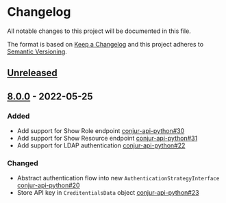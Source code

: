 # Changelog
All notable changes to this project will be documented in this file.

The format is based on [Keep a Changelog](http://keepachangelog.com/en/1.0.0/)
and this project adheres to [Semantic Versioning](http://semver.org/spec/v2.0.0.html).

## [Unreleased]

## [8.0.0] - 2022-05-25

### Added
- Add support for Show Role endpoint
  [conjur-api-python#30](https://github.com/cyberark/conjur-api-python/pull/30)
- Add support for Show Resource endpoint
  [conjur-api-python#31](https://github.com/cyberark/conjur-api-python/pull/31)
- Add support for LDAP authentication
  [conjur-api-python#22](https://github.com/cyberark/conjur-api-python/pull/22)

### Changed
- Abstract authentication flow into new `AuthenticationStrategyInterface`
  [conjur-api-python#20](https://github.com/cyberark/conjur-api-python/pull/20)
- Store API key in `CreditentialsData` object
  [conjur-api-python#23](https://github.com/cyberark/conjur-api-python/pull/23)


[Unreleased]: https://github.com/cyberark/conjur-api-python/compare/v8.0.0...HEAD
[8.0.0]: https://github.com/cyberark/conjur-api-python/releases/tag/v8.0.0
